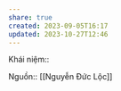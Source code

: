 ```yaml
---
share: true
created: 2023-09-05T16:17
updated: 2023-10-27T12:46
---
```

Khái niệm:: 

Nguồn:: [[Nguyễn Đức Lộc]] 
